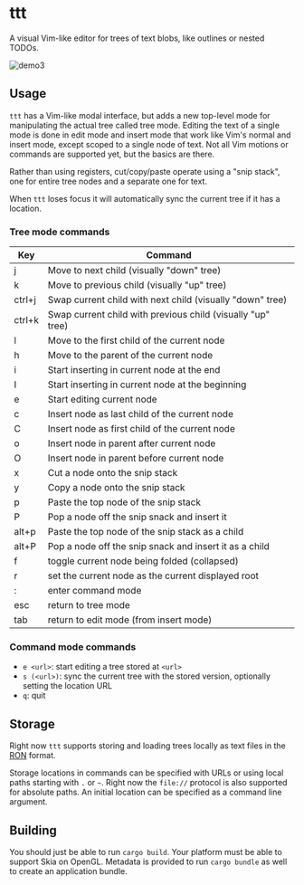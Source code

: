 # ttt

A visual Vim-like editor for trees of text blobs, like outlines or nested TODOs.

![demo3](https://user-images.githubusercontent.com/6148347/209452362-afbcd66f-c3da-441c-9eae-cad2eba2cd89.gif)

## Usage

`ttt` has a Vim-like modal interface, but adds a new top-level mode for manipulating the actual tree called tree mode.
Editing the text of a single mode is done in edit mode and insert mode that work like Vim's normal and insert mode, except scoped to a single node of text.
Not all Vim motions or commands are supported yet, but the basics are there.

Rather than using registers, cut/copy/paste operate using a "snip stack", one for entire tree nodes and a separate one for text.

When `ttt` loses focus it will automatically sync the current tree if it has a location.

### Tree mode commands

| Key | Command                                     |
|-----|---------------------------------------------|
|  j  | Move to next child (visually "down" tree)   |
|  k  | Move to previous child (visually "up" tree) |
|ctrl+j| Swap current child with next child (visually "down" tree)   |
|ctrl+k| Swap current child with previous child (visually "up" tree) |
|  l  | Move to the first child of the current node |
|  h  | Move to the parent of the current node      |
|  i  | Start inserting in current node at the end  |
|  I  | Start inserting in current node at the beginning |
|  e  | Start editing current node                  |
|  c  | Insert node as last child of the current node  |
|  C  | Insert node as first child of the current node  |
|  o  | Insert node in parent after current node    |
|  O  | Insert node in parent before current node   |
|  x  | Cut a node onto the snip stack              |
|  y  | Copy a node onto the snip stack             |
|  p  | Paste the top node of the snip stack        |
|  P  | Pop a node off the snip snack and insert it |
|alt+p| Paste the top node of the snip stack as a child |
|alt+P| Pop a node off the snip snack and insert it as a child |
|  f  | toggle current node being folded (collapsed)|
|  r  | set the current node as the current displayed root |
|  :  | enter command mode                          |
| esc | return to tree mode                         |
| tab | return to edit mode (from insert mode)      |

### Command mode commands

- `e <url>`: start editing a tree stored at `<url>`
- `s (<url>)`: sync the current tree with the stored version, optionally setting the location URL
- `q`: quit

## Storage

Right now `ttt` supports storing and loading trees locally as text files in the [RON](https://github.com/ron-rs/ron) format.

Storage locations in commands can be specified with URLs or using local paths starting with `.` or `~`. Right now the `file://` protocol is also supported for absolute paths. An initial location can be specified as a command line argument.

## Building

You should just be able to run `cargo build`. Your platform must be able to support Skia on OpenGL. Metadata is provided to run `cargo bundle` as well to create an application bundle.
